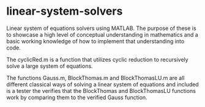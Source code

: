 # linear-system-solvers
Linear system of equations solvers using MATLAB. The purpose of these is to showcase a high level of conceptual understanding in mathematics and a basic  working knowledge of how to implement that understanding into code.

The cyclicRed.m is a function that utilizes cyclic reduction to recursively solve a large system of equations.

The functions Gauss.m, BlockThomas.m and BlockThomasLU.m are all different classical ways of solving a linear system of equations and included is a tester the verifies that the BlockThomas and BlockThomasLU functions work by comparing them to the verified Gauss function.
